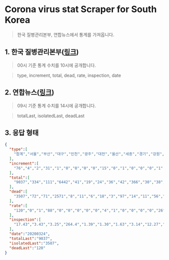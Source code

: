 Corona virus stat Scraper for South Korea
===
> 한국 질병관리본부, 연합뉴스에서 통계를 가져옵니다.

## 1. 한국 질병관리본부([링크](http://ncov.mohw.go.kr/bdBoardList_Real.do?brdId=1&brdGubun=13))
> 00시 기준 통계 수치를 10시에 공개합니다.

> type, increment, total, dead, rate, inspection, date

## 2. 연합뉴스([링크](https://www.yna.co.kr/))
> 09시 기준 통계 수치를 14시에 공개합니다.

> totalLast, isolatedLast, deadLast

## 3. 응답 형태
```json
{
  "type":[
    "합계","서울","부산","대구","인천","광주","대전","울산","세종","경기","강원","충북","충남","전북","전남","경북","경남","제주","검역"
  ],
  "increment":[
    "76","4","2","31","1","0","0","0","0","15","0","1","0","0","0","1","1","0","20"
  ],
  "total":[
    "9037","334","111","6442","41","19","24","36","42","366","30","38","120","10","6","1257","90","4","67"
  ],
  "dead":[
    "3507","72","71","2571","8","11","6","18","3","97","14","11","56","7","3","507","48","4","0"
  ],
  "rate":[
    "120","0","1","88","0","0","0","0","0","4","1","0","0","0","0","26","0","0","0"
  ],
  "inspection":[
    "17.43","3.43","3.25","264.4","1.39","1.30","1.63","3.14","12.27","2.76","1.95","2.38","5.65","0.55","0.32","47.21","2.68","0.60","-"
  ],
  "date":"20200324",
  "totalLast":"9037",
  "isolatedLast":"3507",
  "deadLast":"120"
}
```